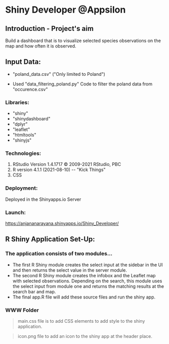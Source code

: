 # Shiny Developer @Appsilon
## Introduction - Project's aim
Build a dashboard that is to visualize selected species observations on the map and how often it is observed.
## Input Data:
*  "poland_data.csv" ("Only limited to Poland")

*  Used "data_filtering_poland.py" Code to filter the poland data from "occurence.csv"

### Libraries:
  * "shiny"
  * "shinydashboard"
  * "dplyr"
  * "leaflet"
  * "htmltools"
  * "shinyjs"
### Technologies: 
1. RStudio
Version 1.4.1717
© 2009-2021 RStudio, PBC
2. R version 4.1.1 (2021-08-10) -- "Kick Things"
3. CSS

### Deployment:
Deployed in the Shinyapps.io Server
### Launch:

https://anjananarayana.shinyapps.io/Shiny_Developer/

## R Shiny Application Set-Up:
### The application consists of two modules...

* The first R Shiny module creates the select input at the sidebar in the  UI and then returns the select value in the server module.
* The second R Shiny module creates the infobox and the Leaflet map with selected observations. Depending on the search, this module uses the select input from module one and returns the matching results at the search bar and map.
* The final app.R file will add these source files and run the shiny app.

### WWW Folder
>  main.css file is to add CSS elements to add style to the shiny application.

>   icon.png file to add an icon to the shiny app at the header place.
